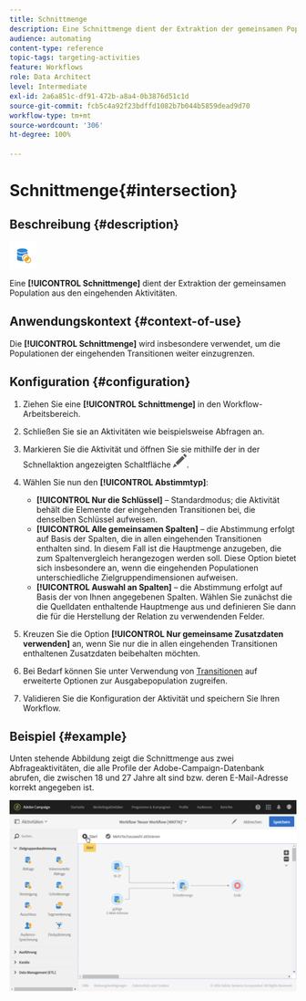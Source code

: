 ```yaml
---
title: Schnittmenge
description: Eine Schnittmenge dient der Extraktion der gemeinsamen Population aus den eingehenden Aktivitäten.
audience: automating
content-type: reference
topic-tags: targeting-activities
feature: Workflows
role: Data Architect
level: Intermediate
exl-id: 2a6a851c-df91-472b-a8a4-0b3876d51c1d
source-git-commit: fcb5c4a92f23bdffd1082b7b044b5859dead9d70
workflow-type: tm+mt
source-wordcount: '306'
ht-degree: 100%

---
```


# Schnittmenge{#intersection}

## Beschreibung {#description}

![](assets/intersection.png)

Eine **[!UICONTROL Schnittmenge]** dient der Extraktion der gemeinsamen Population aus den eingehenden Aktivitäten.

## Anwendungskontext {#context-of-use}

Die **[!UICONTROL Schnittmenge]** wird insbesondere verwendet, um die Populationen der eingehenden Transitionen weiter einzugrenzen.

## Konfiguration {#configuration}

1. Ziehen Sie eine **[!UICONTROL Schnittmenge]** in den Workflow-Arbeitsbereich.
1. Schließen Sie sie an Aktivitäten wie beispielsweise Abfragen an.
1. Markieren Sie die Aktivität und öffnen Sie sie mithilfe der in der Schnellaktion angezeigten Schaltfläche ![](assets/edit_darkgrey-24px.png).
1. Wählen Sie nun den **[!UICONTROL Abstimmtyp]**:

   * **[!UICONTROL Nur die Schlüssel]** – Standardmodus; die Aktivität behält die Elemente der eingehenden Transitionen bei, die denselben Schlüssel aufweisen.
   * **[!UICONTROL Alle gemeinsamen Spalten]** – die Abstimmung erfolgt auf Basis der Spalten, die in allen eingehenden Transitionen enthalten sind. In diesem Fall ist die Hauptmenge anzugeben, die zum Spaltenvergleich herangezogen werden soll. Diese Option bietet sich insbesondere an, wenn die eingehenden Populationen unterschiedliche Zielgruppendimensionen aufweisen.
   * **[!UICONTROL Auswahl an Spalten]** – die Abstimmung erfolgt auf Basis der von Ihnen angegebenen Spalten. Wählen Sie zunächst die die Quelldaten enthaltende Hauptmenge aus und definieren Sie dann die für die Herstellung der Relation zu verwendenden Felder.

1. Kreuzen Sie die Option **[!UICONTROL Nur gemeinsame Zusatzdaten verwenden]** an, wenn Sie nur die in allen eingehenden Transitionen enthaltenen Zusatzdaten beibehalten möchten.
1. Bei Bedarf können Sie unter Verwendung von [Transitionen](../../automating/using/activity-properties.md) auf erweiterte Optionen zur Ausgabepopulation zugreifen.
1. Validieren Sie die Konfiguration der Aktivität und speichern Sie Ihren Workflow.

## Beispiel  {#example}

Unten stehende Abbildung zeigt die Schnittmenge aus zwei Abfrageaktivitäten, die alle Profile der Adobe-Campaign-Datenbank abrufen, die zwischen 18 und 27 Jahre alt sind bzw. deren E-Mail-Adresse korrekt angegeben ist.

![](assets/wkf_intersection_example.png)
